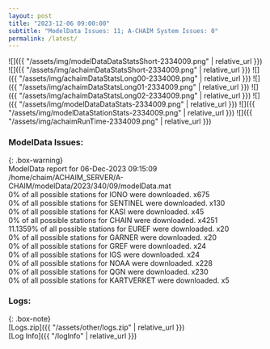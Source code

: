 ```yaml
---
layout: post
title: "2023-12-06 09:00:00"
subtitle: "ModelData Issues: 11; A-CHAIM System Issues: 0"
permalink: /latest/
---
```


![]({{ "/assets/img/modelDataDataStatsShort-2334009.png" | relative_url }})
![]({{ "/assets/img/achaimDataStatsShort-2334009.png" | relative_url }})
![]({{ "/assets/img/achaimDataStatsLong00-2334009.png" | relative_url }})
![]({{ "/assets/img/achaimDataStatsLong01-2334009.png" | relative_url }})
![]({{ "/assets/img/achaimDataStatsLong02-2334009.png" | relative_url }})
![]({{ "/assets/img/modelDataDataStats-2334009.png" | relative_url }})
![]({{ "/assets/img/modelDataStationStats-2334009.png" | relative_url }})
![]({{ "/assets/img/achaimRunTime-2334009.png" | relative_url }})


### ModelData Issues:  
  
{: .box-warning}  
 ModelData report for 06-Dec-2023 09:15:09   
 /home/chaim/ACHAIM_SERVER/A-CHAIM/modelData/2023/340/09/modelData.mat   
 0% of all possible stations for IONO were downloaded. x675   
 0% of all possible stations for SENTINEL were downloaded. x130   
 0% of all possible stations for KASI were downloaded. x45   
 0% of all possible stations for CHAIN were downloaded. x4251   
 11.1359% of all possible stations for EUREF were downloaded. x20   
 0% of all possible stations for GARNER were downloaded. x20   
 0% of all possible stations for GREF were downloaded. x24   
 0% of all possible stations for IGS were downloaded. x24   
 0% of all possible stations for NOAA were downloaded. x228   
 0% of all possible stations for QGN were downloaded. x230   
 0% of all possible stations for KARTVERKET were downloaded. x5   
  


### Logs:  
  
{: .box-note}  
[Logs.zip]({{ "/assets/other/logs.zip" | relative_url }})  
[Log Info]({{ "/logInfo" | relative_url }})  
